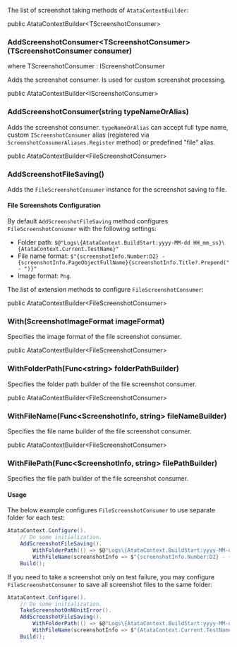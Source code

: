 The list of screenshot taking methods of `AtataContextBuilder`:

<div class="member">
    <span class="head"><span class="keyword">public</span> <span class="type">AtataContextBuilder</span><wbr>&lt;<span class="type">TScreenshotConsumer</span>&gt;</span>
    <h3><span class="body">AddScreenshotConsumer<wbr>&lt;<span class="type">TScreenshotConsumer</span>&gt;</span><span class="tail">(<span class="type">TScreenshotConsumer</span> consumer)</span></h3>
    <span class="where"><span class="keyword">where</span> <span class="type">TScreenshotConsumer</span> : <span class="type">IScreenshotConsumer</span></span>
</div>

Adds the screenshot consumer. Is used for custom screenshot processing.

<div class="member">
    <span class="head"><span class="keyword">public</span> <span class="type">AtataContextBuilder</span><wbr>&lt;<span class="type">IScreenshotConsumer</span>&gt;</span>
    <h3><span class="body">AddScreenshotConsumer</span><span class="tail">(<span class="keyword">string</span> typeNameOrAlias)</span></h3>
</div>

Adds the screenshot consumer. `typeNameOrAlias` can accept full type name, custom `IScreenshotConsumer` alias (registered via `ScreenshotConsumerAliases.Register` method) or predefined "file" alias.

<div class="member">
    <span class="head"><span class="keyword">public</span> <span class="type">AtataContextBuilder</span><wbr>&lt;<span class="type">FileScreenshotConsumer</span>&gt;</span>
    <h3><span class="body">AddScreenshotFileSaving()</span></h3>
</div>

Adds the `FileScreenshotConsumer` instance for the screenshot saving to file.

#### File Screenshots Configuration

By default `AddScreenshotFileSaving` method configures `FileScreenshotConsumer` with the following settings:

* Folder path: `$@"Logs\{AtataContext.BuildStart:yyyy-MM-dd HH_mm_ss}\{AtataContext.Current.TestName}"`
* File name format: `$"{screenshotInfo.Number:D2} - {screenshotInfo.PageObjectFullName}{screenshotInfo.Title?.Prepend(" - ")}"`
* Image format: `Png`.

The list of extension methods to configure `FileScreenshotConsumer`:

<div class="member">
    <span class="head"><span class="keyword">public</span> <span class="type">AtataContextBuilder</span><wbr>&lt;<span class="type">FileScreenshotConsumer</span>&gt;</span>
    <h3><span class="body">With</span><span class="tail">(<span class="type">ScreenshotImageFormat</span> imageFormat)</span></h3>
</div>

Specifies the image format of the file screenshot consumer.

<div class="member">
    <span class="head"><span class="keyword">public</span> <span class="type">AtataContextBuilder</span><wbr>&lt;<span class="type">FileScreenshotConsumer</span>&gt;</span>
    <h3><span class="body">WithFolderPath</span><span class="tail">(<span class="type">Func</span>&lt;<span class="keyword">string</span>&gt; folderPathBuilder)</span></h3>
</div>

Specifies the folder path builder of the file screenshot consumer.

<div class="member">
    <span class="head"><span class="keyword">public</span> <span class="type">AtataContextBuilder</span><wbr>&lt;<span class="type">FileScreenshotConsumer</span>&gt;</span>
    <h3><span class="body">WithFileName</span><span class="tail">(<span class="type">Func</span>&lt;<span class="type">ScreenshotInfo</span>, <span class="keyword">string</span>&gt; fileNameBuilder)</span></h3>
</div>

Specifies the file name builder of the file screenshot consumer.

<div class="member">
    <span class="head"><span class="keyword">public</span> <span class="type">AtataContextBuilder</span><wbr>&lt;<span class="type">FileScreenshotConsumer</span>&gt;</span>
    <h3><span class="body">WithFilePath</span><span class="tail">(<span class="type">Func</span>&lt;<span class="type">ScreenshotInfo</span>, <span class="keyword">string</span>&gt; filePathBuilder)</span></h3>
</div>

Specifies the file path builder of the file screenshot consumer.

#### Usage

The below example configures `FileScreenshotConsumer` to use separate folder for each test:

``` cs
AtataContext.Configure().
    // Do some initialization.
    AddScreenshotFileSaving().
        WithFolderPath(() => $@"Logs\{AtataContext.BuildStart:yyyy-MM-dd HH_mm_ss}\{AtataContext.Current.TestName}").
        WithFileName(screenshotInfo => $"{screenshotInfo.Number:D2} - {screenshotInfo.PageObjectFullName}{screenshotInfo.Title?.Prepend(" - ")}").
    Build();
```

If you need to take a screenshot only on test failure, you may configure `FileScreenshotConsumer` to save all screenshot files to the same folder:

``` cs
AtataContext.Configure().
    // Do some initialization.
    TakeScreenshotOnNUnitError().
    AddScreenshotFileSaving().
        WithFolderPath(() => $@"Logs\{AtataContext.BuildStart:yyyy-MM-dd HH_mm_ss}").
        WithFileName(screenshotInfo => $"{AtataContext.Current.TestName} - {screenshotInfo.PageObjectFullName}").
    Build();
```